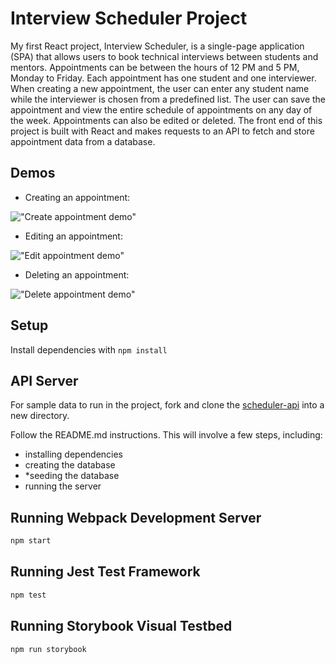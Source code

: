 # Interview Scheduler Project
My first React project, Interview Scheduler, is a single-page application (SPA) that allows users to book technical interviews between students and mentors. Appointments can be between the hours of 12 PM and 5 PM, Monday to Friday. Each appointment has one student and one interviewer. When creating a new appointment, the user can enter any student name while the interviewer is chosen from a predefined list. The user can save the appointment and view the entire schedule of appointments on any day of the week. Appointments can also be edited or deleted. The front end of this project is built with React and makes requests to an API to fetch and store appointment data from a database.

## Demos
* Creating an appointment:

!["Create appointment demo"](https://github.com/amyleblanc/scheduler/blob/master/docs/create_appointment.gif)

* Editing an appointment:

!["Edit appointment demo"](https://github.com/amyleblanc/scheduler/blob/master/docs/edit_appointment.gif)

* Deleting an appointment:

!["Delete appointment demo"](https://github.com/amyleblanc/scheduler/blob/master/docs/delete_appointment.gif)

## Setup

Install dependencies with `npm install`

## API Server

For sample data to run in the project, fork and clone the [scheduler-api](https://github.com/lighthouse-labs/scheduler-api) into a new directory.

Follow the README.md instructions. This will involve a few steps, including:
* installing dependencies
* creating the database
* *seeding the database
* running the server

## Running Webpack Development Server

```sh
npm start
```

## Running Jest Test Framework

```sh
npm test
```

## Running Storybook Visual Testbed

```sh
npm run storybook
```
